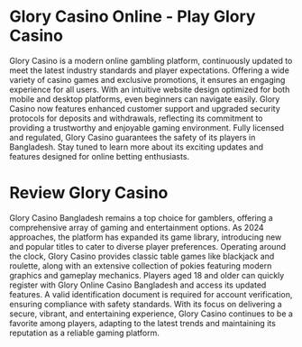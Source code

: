 # Glory Casino Online - Play Glory Casino

Glory Casino is a modern online gambling platform, continuously updated to meet the latest industry standards and player expectations. Offering a wide variety of casino games and exclusive promotions, it ensures an engaging experience for all users. With an intuitive website design optimized for both mobile and desktop platforms, even beginners can navigate easily. Glory Casino now features enhanced customer support and upgraded security protocols for deposits and withdrawals, reflecting its commitment to providing a trustworthy and enjoyable gaming environment. Fully licensed and regulated, Glory Casino guarantees the safety of its players in Bangladesh. Stay tuned to learn more about its exciting updates and features designed for online betting enthusiasts.

# Review Glory Casino

Glory Casino Bangladesh remains a top choice for gamblers, offering a comprehensive array of gaming and entertainment options. As 2024 approaches, the platform has expanded its game library, introducing new and popular titles to cater to diverse player preferences. Operating around the clock, Glory Casino provides classic table games like blackjack and roulette, along with an extensive collection of pokies featuring modern graphics and gameplay mechanics. Players aged 18 and older can quickly register with Glory Online Casino Bangladesh and access its updated features. A valid identification document is required for account verification, ensuring compliance with safety standards. With its focus on delivering a secure, vibrant, and entertaining experience, Glory Casino continues to be a favorite among players, adapting to the latest trends and maintaining its reputation as a reliable gaming platform.
